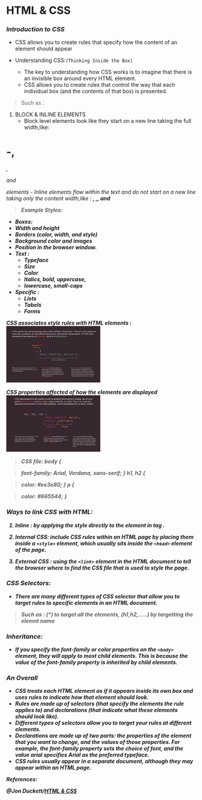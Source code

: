 # **HTML & CSS**


### ***Introduction to CSS***

- CSS allows you to create rules that specify how the content of an element should appear


- Understanding CSS:`(Thinking Inside the Box)`
    - The key to understanding how CSS works is to imagine that there is an invisible box around every HTML element.
    - CSS allows you to create rules that control the way that each individual box (and the contents of that box) is presented.

>Such as :

1. BLOCK & INLINE ELEMENTS
   - Block level elements look like they start on a new line taking the full width,like:
<h1>-,<h6>, <p> and <div> elements
   - Inline elements flow within the text and do not start on a new line taking only the content width,like :
 <b>, <i>,<img>, <em> and <span>

>Example Styles:
  - Boxes:
  - Width and height
  - Borders (color, width, and style)
  - Background color and images
   - Position in the browser window.
- Text :
  - Typeface
  - Size
  - Color
  - Italics, bold, uppercase,
  - lowercase, small-caps
- Specific :
   - Lists
   - Tabels
   - Forms


**CSS associates style rules with HTML elements :**
<img src="images/read7(1).PNG" width="250" height="150" />


**CSS properties affected of how the elements are displayed**
<img src="images/read7(2).PNG" width="250" height="150" />


>CSS file:
body {

>font-family: Arial, Verdana, sans-serif;
}
h1, h2 {

>color: #ee3e80;
}
p {

>color: #665544;
}


### ***Ways to link CSS with HTML:***

1. Inline : by applying the style directly to the element in tag .


2. Internal CSS: include CSS rules within an HTML page by placing them inside a `<style>` element, which usually sits inside the `<head>` element of the page. 


3. External CSS : using the `<link>` element in the HTML document to tell the browser where to find the CSS file that is used to style the page. 


### ***CSS Selectors:***
- There are many different types of CSS selector that allow you to target rules to specific elements in an HTML document. 
>Such as : (*) to target all the elements, (h1,h2,.....) by targetting the elemnt name 



### ***Inheritance:***
- If you specify the font-family or color properties on the `<body>` element, they will apply to most child elements. This is because the value of the font-family property is inherited by child elements.


### ***An Overall***
- CSS treats each HTML element as if it appears inside its own box and uses rules to indicate how that element should look.
- Rules are made up of selectors (that specify the elements the rule applies to) and declarations (that indicate what these elements should look like).
- Different types of selectors allow you to target your rules at different elements.
- Declarations are made up of two parts: the properties of the element that you want to change, and the values of those properties. For example, the font-family property sets the choice of font, and the value arial specifies Arial as the preferred typeface.
- CSS rules usually appear in a separate document, although they may appear within an HTML page.



**References:**

@Jon Duckett/[HTML & CSS
](file:///D:/ltuc/code%20102/HTML%20CSS.pdf)
